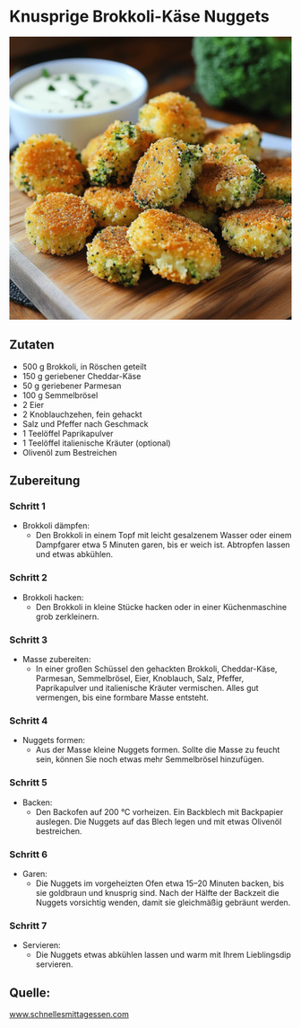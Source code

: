 # Knusprige Brokkoli-Käse Nuggets

![Brokkoli-Käse-Nuggets](Knusprige-Brokkoli-Kase-Nuggets-min.png.webp)

## Zutaten

- 500 g Brokkoli, in Röschen geteilt
- 150 g geriebener Cheddar-Käse
- 50 g geriebener Parmesan
- 100 g Semmelbrösel
- 2 Eier
- 2 Knoblauchzehen, fein gehackt
- Salz und Pfeffer nach Geschmack
- 1 Teelöffel Paprikapulver
- 1 Teelöffel italienische Kräuter (optional)
- Olivenöl zum Bestreichen

## Zubereitung
### Schritt 1
- Brokkoli dämpfen:
    - Den Brokkoli in einem Topf mit leicht gesalzenem Wasser oder einem Dampfgarer etwa 5 Minuten garen, bis er weich ist. Abtropfen lassen und etwas abkühlen.

### Schritt 2
- Brokkoli hacken:
    - Den Brokkoli in kleine Stücke hacken oder in einer Küchenmaschine grob zerkleinern.

### Schritt 3
- Masse zubereiten:
    - In einer großen Schüssel den gehackten Brokkoli, Cheddar-Käse, Parmesan, Semmelbrösel, Eier, Knoblauch, Salz, Pfeffer, Paprikapulver und italienische Kräuter vermischen. Alles gut vermengen, bis eine formbare Masse entsteht.

### Schritt 4
- Nuggets formen:
    - Aus der Masse kleine Nuggets formen. Sollte die Masse zu feucht sein, können Sie noch etwas mehr Semmelbrösel hinzufügen.

### Schritt 5
- Backen:
    - Den Backofen auf 200 °C vorheizen. Ein Backblech mit Backpapier auslegen. Die Nuggets auf das Blech legen und mit etwas Olivenöl bestreichen.

### Schritt 6
- Garen:
    - Die Nuggets im vorgeheizten Ofen etwa 15–20 Minuten backen, bis sie goldbraun und knusprig sind. Nach der Hälfte der Backzeit die Nuggets vorsichtig wenden, damit sie gleichmäßig gebräunt werden.

### Schritt 7
- Servieren:
    - Die Nuggets etwas abkühlen lassen und warm mit Ihrem Lieblingsdip servieren.

## Quelle:
www.schnellesmittagessen.com